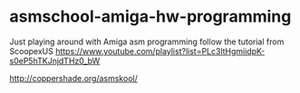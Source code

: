 # asmschool-amiga-hw-programming
Just playing around with Amiga asm programming follow the tutorial from ScoopexUS
https://www.youtube.com/playlist?list=PLc3ltHgmiidpK-s0eP5hTKJnjdTHz0_bW

http://coppershade.org/asmskool/
